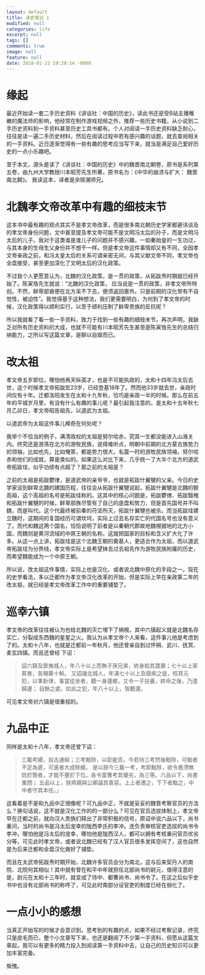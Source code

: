 ```yaml
---
layout: default
title: 读史笔记 1
modified: null
categories: life
excerpt: null
tags: []
comments: true
image: null
feature: null
date: 2018-01-21 19:29:14 -0800
---
```


# 缘起

最近开始读一套二手历史资料《讲谈社：中国的历史》，读此书还是受B站主播稚嫩的魔法师的影响，他经常在制作游戏视频之外，推荐一些历史书籍，从小说到二手历史资料到一手资料甚至历史工具书都有。个人对阅读一手历史资料缺乏耐心，往往是读一遍二手历史材料，然后在阅读过程中若有感兴趣的话题，就去查阅相关的一手资料。近日逐渐觉得有一些有趣的思考应当写下来，就当是满足自己爱好历史的一点小乐趣吧。

至于本文，源头是读了《讲谈社：中国的历史》中的魏晋南北朝卷，原书是系列第五卷，由九州大学教授川本昭芳先生所著，原书名为：《中华的崩溃与扩大： 魏晋南北朝》。 我读这本，译者是余晓潮师兄。

# 北魏孝文帝改革中有趣的细枝末节

这本书中最有趣的观点其实不是孝文帝改革，而是很多南北朝历史学家都避讳谈及的孝文帝身份问题，文中甚至提及孝文帝可能不是文明冯太后的孙子，而是文明冯太后的儿子。我对于这类谁是谁儿子的问题并不感兴趣，一如秦始皇的一生功过，与其本身的生母生父身份并不想干一样。但是孝文帝这件事情却又有不同，全因孝文帝亲政之前，和冯太皇太后的关系可谓亲密无间，与其父献文帝不同，孝文帝也全盘接受，甚至更加深化了文明太后的汉化政策。

不过我个人更愿意认为，北魏的汉化政策，是一贯的政策，从拓跋焘时期就已经开始了。陈寅恪先生就说：“北魏的汉化政策， 应当说是一贯的政策，非孝文帝所特创。不然，鲜卑部酋便在北方呆不下去，便须返回塞外。只是前期的汉化带有不自觉性，被迫性”。我觉得基于这种想法，我们更需要明白，为何到了孝文帝的时候，汉化政策得以顺利实行，以至于顺利压制了鲜卑贵族的反抗呢？

所以我就看了看一些一手资料，致力于找到一些有趣的细枝末节。再次声明，我缺乏对所有历史资料的大成，也就不可能有川本昭芳先生甚至是陈寅恪先生的总结归纳能力，之所以写这篇文章，是聊以自娱而已。

# 改太祖
孝文帝五岁即位，哪怕他再天纵英才，也是不可能执政的，太和十四年冯太后去世，这个时候孝文帝拓跋宏23岁，已经登基18年了。然而他33岁就去世，亲政时间仅有十年。迁都洛阳发生在太和十九年秋，恰巧是亲政一半的时候。那么在前五年的平城岁月里，有没有什么有趣的事儿呢？最引起我注意的，是太和十五年秋七月乙卯日，孝文帝昭告祖先，以道武为太祖。

以道武帝为太祖这件事儿稀奇在何处呢？

我举个不恰当的例子，满清政权的太祖是努尔哈赤，究其一生都没能进入山海关内。终究还是游荡在北方的游牧民族，说得难听点，明朝中前期的北方蒙古族势力的领袖，比如也先，比如俺答，都是势力很大，名震一时的游牧民族领袖，努尔哈赤和他们的成就，算是类似的。如果这么对比下来，几乎统一了大半个北方的道武帝拓跋珪，似乎功绩有点超了？那之前的太祖是？

之前的太祖是拓跋鬱律，是道武帝的亲爷爷，也就是拓跋什翼犍的父亲。今日的史学家谈到鲜卑北魏的建国历程，往往会从拓跋什翼犍说起，拓跋什翼犍是北魏的额高祖，这个高祖的名号是拓跋珪称的。这其中的核心问题是，拓跋鬱律、拓跋翳槐和拓跋什翼犍的时候，鲜卑部族尽管有了自己的底盘和势力，但是首先国号并不叫魏，而是叫代。这个代最终被前秦的苻坚所灭，拓跋什翼犍也被杀。而当拓跋珪建立魏时，这期间的复国经历可谓坎坷，实际上过去名存实亡的代国名号也没有意义了。而代和魏这两个国名，恰恰说明了前者是以秦朝代郡故地魏根据地的北方小国，而魏则是黄河流域的中原王朝的名称。这就把国家的目标和含义扩大化了许多。从这一点上讲，拓跋珪是这个北魏王朝的奠基人，更适合作为太祖，而以道武帝拓跋珪为分界线，孝文帝实际上是希望抹去过去祖先作为游牧民族附庸的历史，而希望魏能成为一个中原王朝。

所以说，改太祖这件事情，实际上也是汉化、或者说北魏中原化的手段之一。现在的史学看法，多以迁都作为孝文帝汉化改革的开始，但是实际上早在亲政第二年的改太祖，就已经是孝文帝改革工作中的重要铺垫了。

# 巡幸六镇

孝文帝的改革往往被认为也给北魏的灭亡埋下了祸根，其中六镇起义就是北魏名存实亡、分裂成东西魏的星星之火。我认为从孝文帝个人来看，这件事儿他是考虑到了的。太和十八年，也就是迁都前一年秋月，他还曾亲自到过怀朔、武川、抚冥、柔玄四镇。而且还曾经
下诏：

> 詔六鎮及禦夷城人，年八十以上而無子孫兄弟，終身給其廩粟；七十以上家貧者，各賜粟十斛。
又詔諸北城人，年滿七十以上及廢疾之徒，校其元犯，以準新律，事當從坐者，聽一身還鄉，又令一子扶養，終命之後，乃遣歸邊；
自餘之處，如此之犯，年八十以上，皆聽還。

可见孝文帝对六镇是很重视的。

# 九品中正

同样是太和十八年，孝文帝还曾下诏：

> 三載考績，自古通經；三考黜陟，以彰能否。今若待三考然後黜陟，可黜者不足為遲，可進者大成賒緩。
是以朕今三載一考，考即黜陟，欲令愚滯無妨於賢者，才能不壅於下位。各令當曹考其優劣，為三等。六品以下，尚書重問；
五品以上，朕將親與公卿論其善惡。上上者遷之，下下者黜之，中中者守其本任。」

这看着是不是和九品中正很像呢？可九品中正，不就是妥妥的魏晋考察官员的方法么？换句话说，这不就是汉化工作的的一部分么？可见在官员选拔体制上，孝文帝早在迁都之前，就向汉人贵族们释出了非常积极的信号，原诏中说六品以下，尚书重问，当时的尚书是冯太后宠幸的陇西李氏的李冲。连负责审核官吏选拔的尚书令李冲，哪怕他是冯太后的宠幸，哪怕他是陇西汉人，都可以拥有考核重问官员优劣分等，可见此时孝文帝，或者说北魏已经有了汉人官员很多发挥空间了，这也自然是为后来迁都和全盘汉化做好了铺垫。

而且在太武帝拓跋焘时期开始，北魏许多官员会分为南北，这与后来契丹人的南院、北院何其相似！其中就有曾在和平中年就担任北部尚书的尉元，值得注意的是，尉元在太和十三年时，就变成了侍中、都曹尚书、尚书令了。在这之后似乎史书中也没有北部尚书的称呼了，可见此时南部分设官吏的制度已经在弱化了。

# 一点小小的感想

当真正开始写的时候才会意识到，思考到的有趣的点，如果不经过考察记录，终究只是皮毛而已，整个小文章写下来，也还是翻阅了不少第一手资料，但愿从这篇文章起，我可以有更多的精力投入到阅读第一手资料中去，让自己的历史知识可以更加丰富完备。

惭愧。
